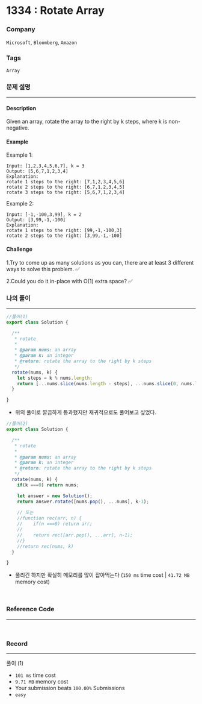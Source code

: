 1334 : Rotate Array
===
### Company
`Microsoft`, `Bloomberg`, `Amazon`

### Tags
`Array`

### 문제 설명
---
#### Description
Given an array, rotate the array to the right by k steps, where k is non-negative.

#### Example
Example 1:
```
Input: [1,2,3,4,5,6,7], k = 3
Output: [5,6,7,1,2,3,4]
Explanation:
rotate 1 steps to the right: [7,1,2,3,4,5,6]
rotate 2 steps to the right: [6,7,1,2,3,4,5]
rotate 3 steps to the right: [5,6,7,1,2,3,4]
```
Example 2:
```
Input: [-1,-100,3,99], k = 2
Output: [3,99,-1,-100]
Explanation: 
rotate 1 steps to the right: [99,-1,-100,3]
rotate 2 steps to the right: [3,99,-1,-100]
```
#### Challenge
1.Try to come up as many solutions as you can, there are at least 3 different ways to solve this problem. ✅

2.Could you do it in-place with O(1) extra space? ✅
<br>

### 나의 풀이
---
```js
//풀이(1)
export class Solution {

  /**
   * rotate
   *
   * @param nums: an array
   * @param k: an integer
   * @return: rotate the array to the right by k steps
   */
  rotate(nums, k) {
    let steps = k % nums.length;
    return [...nums.slice(nums.length - steps), ...nums.slice(0, nums.length-steps)]
  }

}
```
- 위의 풀이로 깔끔하게 통과했지만 재귀적으로도 풀어보고 싶었다.
```js
//풀이(2)
export class Solution {

  /**
   * rotate
   *
   * @param nums: an array
   * @param k: an integer
   * @return: rotate the array to the right by k steps
   */
  rotate(nums, k) {
    if(k ===0) return nums;

    let answer = new Solution();
    return answer.rotate([nums.pop(), ...nums], k-1);
    
    // 또는
    //function rec(arr, n) {
    //    if(n ===0) return arr;
    //    
    //    return rec([arr.pop(), ...arr], n-1);
    //}
    //return rec(nums, k)
  }

}
```
- 풀리긴 하지만 확실히 메모리를 많이 잡아먹는다 (`150 ms` time cost | `41.72 MB` memory cost)
<br>

### Reference Code
---
<br>

### Record
---
풀이 (1)
- `101 ms` time cost
- `9.71 MB` memory cost
- Your submission beats `100.00%` Submissions
- `easy`

<br>
